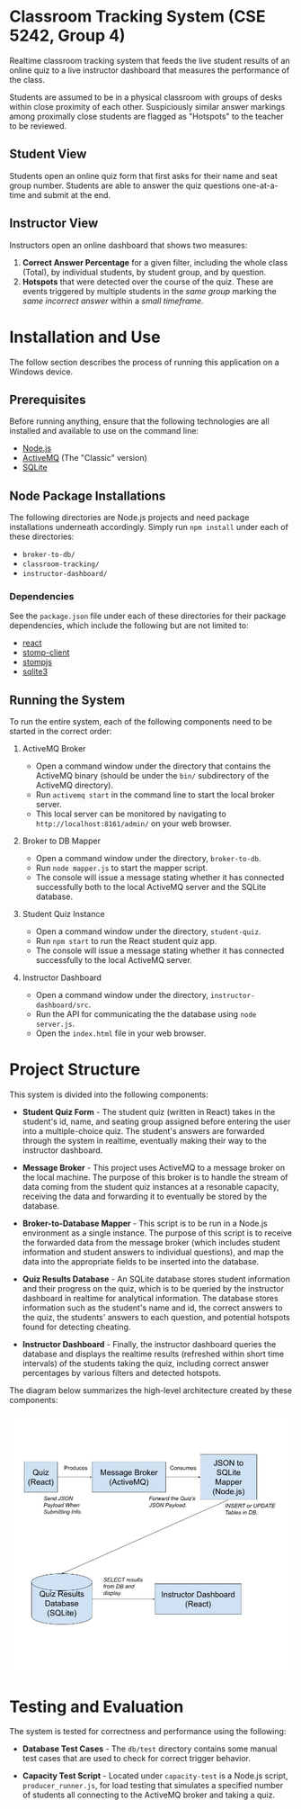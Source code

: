 # Classroom Tracking System (CSE 5242, Group 4)

Realtime classroom tracking system that feeds the live student results of an online quiz to a live instructor dashboard that measures the performance of the class.

Students are assumed to be in a physical classroom with groups of desks within close proximity of each other. Suspiciously similar answer markings among proximally close students are flagged as "Hotspots" to the teacher to be reviewed.

## Student View
Students open an online quiz form that first asks for their name and seat group number. Students are able to answer the quiz questions one-at-a-time and submit at the end.

## Instructor View
Instructors open an online dashboard that shows two measures:
1. **Correct Answer Percentage** for a given filter, including the whole class (Total), by individual students, by student group, and by question.
2. **Hotspots** that were detected over the course of the quiz. These are events triggered by multiple students in the *same group* marking the *same incorrect answer* within a *small timeframe*.

# Installation and Use
The follow section describes the process of running this application on a Windows device.

## Prerequisites
Before running anything, ensure that the following technologies are all installed and available to use on the command line:
+ [Node.js](https://nodejs.org/en/)
+ [ActiveMQ](https://activemq.apache.org) (The "Classic" version)
+ [SQLite](https://www.sqlite.org/index.html)

## Node Package Installations
The following directories are Node.js projects and need package installations underneath accordingly. Simply run `npm install` under each of these directories:
+ `broker-to-db/`
+ `classroom-tracking/`
+ `instructor-dashboard/`

### Dependencies
See the `package.json` file under each of these directories for their package dependencies, which include the following but are not limited to:
+ [react](https://reactjs.org/)
+ [stomp-client](https://github.com/easternbloc/node-stomp-client#readme)
+ [stompjs](https://github.com/stomp-js/stompjs)
+ [sqlite3](https://github.com/TryGhost/node-sqlite3)

## Running the System
To run the entire system, each of the following components need to be started in the correct order:
1. ActiveMQ Broker
   - Open a command window under the directory that contains the ActiveMQ binary (should be under the `bin/` subdirectory of the ActiveMQ directory).
   - Run `activemq start` in the command line to start the local broker server.
   - This local server can be monitored by navigating to `http://localhost:8161/admin/` on your web browser.

2. Broker to DB Mapper
   - Open a command window under the directory, `broker-to-db`.
   - Run `node mapper.js` to start the mapper script.
   - The console will issue a message stating whether it has connected successfully both to the local ActiveMQ server and the SQLite database.

3. Student Quiz Instance
   - Open a command window under the directory, `student-quiz`.
   - Run `npm start` to run the React student quiz app.
   - The console will issue a message stating whether it has connected successfully to the local ActiveMQ server.

4. Instructor Dashboard
   - Open a command window under the directory, `instructor-dashboard/src`.
   - Run the API for communicating the the database using `node server.js`.
   - Open the `index.html` file in your web browser.


# Project Structure
This system is divided into the following components:
+ **Student Quiz Form** - The student quiz (written in React) takes in the student's id, name, and seating group assigned before entering the user into a multiple-choice quiz. The student's answers are forwarded through the system in realtime, eventually making their way to the instructor dashboard.

+ **Message Broker** - This project uses ActiveMQ to a message broker on the local machine. The purpose of this broker is to handle the stream of data coming from the student quiz instances at a resonable capacity, receiving the data and forwarding it to eventually be stored by the database.

+ **Broker-to-Database Mapper** - This script is to be run in a Node.js environment as a single instance. The purpose of this script is to receive the forwarded data from the message broker (which includes student information and student answers to individual questions), and map the data into the appropriate fields to be inserted into the database.

+ **Quiz Results Database** - An SQLite database stores student information and their progress on the quiz, which is to be queried by the instructor dashboard in realtime for analytical information. The database stores information such as the student's name and id, the correct answers to the quiz, the students' answers to each question, and potential hotspots found for detecting cheating.

+ **Instructor Dashboard** - Finally, the instructor dashboard queries the database and displays the realtime results (refreshed within short time intervals) of the students taking the quiz, including correct answer percentages by various filters and detected hotspots.

The diagram below summarizes the high-level architecture created by these components:

![System High-Level Architecture](/images/project-architecture.jpg)

# Testing and Evaluation
The system is tested for correctness and performance using the following:

+ **Database Test Cases** - The `db/test` directory contains some manual test cases that are used to check for
correct trigger behavior.

+ **Capacity Test Script** - Located under `capacity-test` is a Node.js script, `producer_runner.js`, for load testing that
simulates a specified number of students all connecting to the ActiveMQ broker and taking a quiz.